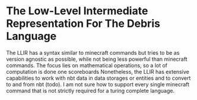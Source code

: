 # The Low-Level Intermediate Representation For The Debris Language

The LLIR has a syntax similar to minecraft commands but tries to be as version agnostic as possible, while not being less powerful than minecraft commands.
The focus lies on mathematical operations, so a lot of computation is done one scoreboards
Nonetheless, the LLIR has extensive capabilities to work with nbt data in data storages or entities and to convert to and from nbt (todo).
I am not sure how to support every single minecraft command that is not strictly required for a turing complete language.

